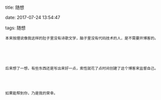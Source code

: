  title: 随想

 date: 2017-07-24 13:54:47

 tags: 随想

    本来按理说像我这样的肚子里没有诗歌文学，脑子里没有代码技术的人，是不需要开博客的。

​    
​    
​    

    后来想了一想，有些东西还是写出来好一点，索性就花了点时间创建了这个博客来监督自己。

​    
​    

    如果能帮到你，乃是我的荣幸。

